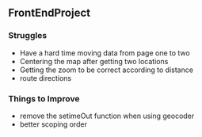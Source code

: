 ## FrontEndProject
### Struggles
- Have a hard time moving data from page one to two
- Centering the map after getting two locations
- Getting the zoom to be correct according to distance
- route directions



### Things to Improve
- remove the setimeOut function when using geocoder
- better scoping order
